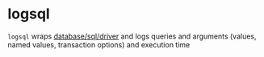 # logsql

`logsql` wraps [database/sql/driver][] and logs queries and arguments
(values, named values, transaction options) and execution time

[database/sql/driver]: https://golang.org/pkg/database/sql/driver
